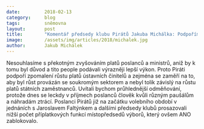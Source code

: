 ```yaml
---
date:         2018-02-13
category:     blog
tags:         sněmovna
layout:       post
title:        "Komentář předsedy klubu Pirátů Jakuba Michálka: Podpoříme zpomalení růstu platů ústavních činitelů"
image:        /assets/img/articles/2018/michalek.jpg
author:       Jakub Michálek
---
```

 
Nesouhlasíme s překotným zvyšováním platů poslanců a ministrů, aniž by k tomu byl důvod a tito people podávali výrazněji lepší výkon. Proto Piráti podpoří zpomalení růstu platů ústavních činitelů a zejména se zaměří na to, aby byl růst provázán se soukromým sektorem a nebyl tolik závislý na růstu platů státních zaměstnanců. Uvítali bychom průhlednější odměňování, protože dnes se leckdy v příjmech poslanců člověk kvůli různým paušálům a náhradám ztrácí. Poslanci Pirátů již na začátku volebního období v jednáních s Jaroslavem Faltýnkem a dalšími předsedy klubů prosazovali nižší počet příplatkových funkcí místopředsedů výborů, který ovšem ANO zablokovalo.
